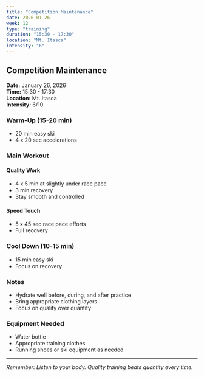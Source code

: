 ```yaml
---
title: "Competition Maintenance"
date: 2026-01-26
week: 12
type: "training"
duration: "15:30 - 17:30"
location: "Mt. Itasca"
intensity: "6"
---
```


## Competition Maintenance

**Date:** January 26, 2026  
**Time:** 15:30 - 17:30  
**Location:** Mt. Itasca  
**Intensity:** 6/10

### Warm-Up (15-20 min)
- 20 min easy ski
- 4 x 20 sec accelerations

### Main Workout
#### Quality Work
- 4 x 5 min at slightly under race pace
- 3 min recovery
- Stay smooth and controlled

#### Speed Touch
- 5 x 45 sec race pace efforts
- Full recovery

### Cool Down (10-15 min)
- 15 min easy ski
- Focus on recovery

### Notes
- Hydrate well before, during, and after practice
- Bring appropriate clothing layers
- Focus on quality over quantity

### Equipment Needed
- Water bottle
- Appropriate training clothes
- Running shoes or ski equipment as needed

---
*Remember: Listen to your body. Quality training beats quantity every time.*